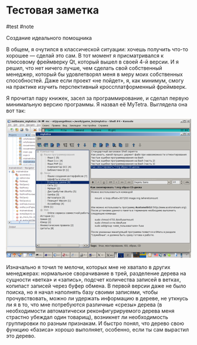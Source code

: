 # Тестовая заметка

#test #note

Создание идеального помощника

В общем, я очутился в классической ситуации: хочешь получить что-то хорошее — сделай это сам. В тот момент я присматривался к плюсовому фреймверку Qt, который вышел в своей 4-й версии. И я решил, что нет ничего лучше, чем сделать свой собственный менеджер, который бы удовлетворял меня в меру моих собственных способностей. Даже если проект «не пойдет», я, как минимум, смогу на практике изучить перспективный кроссплатформенный фреймверк.

Я прочитал пару книжек, засел за программирование, и сделал первую минимальную версию программы. Я назвал её MyTetra. Выглядела она вот так:

![](../attachments/2023-07-08-15-01-06.png)

Изначально я точил те мелочи, которых мне не хватало в других менеджерах: нормальное сворачивание в трей, разделение дерева на сущности «ветка» и «запись», подсчет количества записей в ветках, копипаст записей через буфер обмена. В первой версии даже не было поиска, но я начал наполнять базу своими записями, чтобы прочувствовать, можно ли удержать информацию в дереве, не уткнусь ли я в то, что мне потребуются различные «срезы» дерева (в необходимости автоматически реконфигурируемого дерева меня страстно убеждал один товарищ), возникнет ли необходимость группировки по разным признакам. И быстро понял, что дерево свою функцию «базиса» хорошо выполняет, особенно, если ты сам вырастил это дерево.

